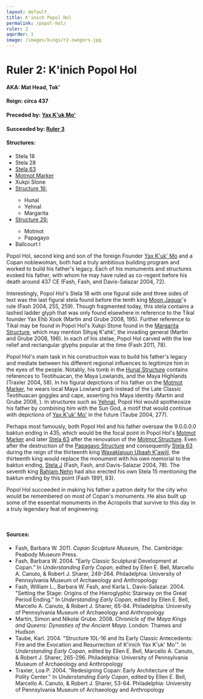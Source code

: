 ```yaml
---
layout: default
title: K'inich Popol Hol
permalink: /popol-hol/
ruler: 2
aqorder: 1
image: /images/kings/r2-zwegers.jpg
---
```


# Ruler 2: K'inich Popol Hol

#### <strong>AKA:</strong> Mat Head, Tok'
#### <strong>Reign:</strong> circa 437
#### <strong>Preceded by:</strong> <a href="{{site.baseurl}}/yax-kuk-mo">Yax K'uk Mo'</a>
#### <strong>Succeeded by:</strong> <a href="{{site.baseurl}}/ruler-3">Ruler 3</a>
#### <strong>Structures:</strong>
<ul>
<li>Stela 18</li>
<li>Stela 28</li>
<li><a href="{{site.baseurl}}/stela-63">Stela 63</a></li>
<li><a href="{{site.baseurl}}/motmot-marker">Motmot Marker</a></li>
<li>Xukpi Stone</li>
<li><a href="{{site.baseurl}}/structure-16">Structure 16:</a></li>
<ul>
<li>Hunal</li>
<li>Yehnal</li>
<li>Margarita</li>
</ul>
<li><a href="{{site.baseurl}}/structure-26">Structure 26:</a></li>
<ul>
<li>Motmot</li>
<li>Papagayo</li>
</ul>
<li>Ballcourt I</li>
</ul>

Popol Hol, second king and son of the foreign Founder <a href="{{site.baseurl}}/yax-kuk-mo">Yax K'uk' Mo</a> and a Copan noblewoman, both had a truly ambitious building program and worked to build his father's legacy. Each of his monuments and structures evoked his father, with whom he may have ruled as co-regent before his death around 437 CE (Fash, Fash, and Davis-Salazar 2004, 72).

Interestingly, Popol Hol's Stela 18 with one figural side and three sides of text was the last figural stela found before the tenth king <a href="{{site.baseurl}}/moon-jaguar">Moon Jaguar</a>'s rule (Fash 2004, 255, 259). Though fragmented today, this stela contains a lashed ladder glyph that was only found elsewhere in reference to the Tikal founder Yax Ehb Xook (Martin and Grube 2008, 195). Further reference to Tikal may be found in Popol Hol's Xukpi Stone found in the <a href="{{site.baseurl}}/structure-16">Margarita Structure</a>, which may mention Sihyaj K'ahk', the invading general (Martin and Grube 2008, 196). In each of his stelae, Popol Hol carved with the low relief and rectangular glyphs popular at the time (Fash 2011, 78).

Popol Hol's main task in his construction was to build his father's legacy and mediate between his different regional influences to legitimize him in the eyes of the people. Notably, his tomb in the <a href="{{site.baseurl}}/structure-16">Hunal Structure</a> contains references to Teotihuacan, the Maya Lowlands, and the Maya Highlands (Traxler 2004, 58). In his figural depictions of his father on the <a href="{{site.baseurl}}/motmot-marker">Motmot Marker</a>, he wears local Maya Lowland garb instead of the Late Classic Teotihuacan goggles and cape, asserting his Maya identity (Martin and Grube 2008, ). In structures such as <a href="{{site.baseurl}}/structure-16">Yehnal</a>, Popol Hol would apotheosize his father by combining him with the Sun God, a motif that would continue with depictions of <a href="{{site.baseurl}}/yax-kuk-mo">Yax K'uk' Mo'</a> in the future (Taube 2004, 277).

Perhaps most famously, both Popol Hol and his father oversaw the 9.0.0.0.0 baktun ending in 435, which would be the focal point in Popol Hol's <a href="{{site.baseurl}}/motmot-marker">Motmot Marker</a> and later <a href="{{site.baseurl}}/stela-63">Stela 63</a> after the renovation of the <a href="{{site.baseurl}}/structure-26">Motmot Structure</a>. Even after the destruction of the <a href="{{site.baseurl}}/structure-26">Papagayo Structure</a> and consequently  <a href="{{site.baseurl}}/stela-63">Stela 63</a> during the reign of the thirteenth king <a href="{{site.baseurl}}/waxaklajuun-ubaah-kawiil">Waxaklajuun Ubaah K'awiil</a>, the thirteenth king would replace the monument with his own memorial to the baktun ending, <a href="{{site.baseurl}}/stela-j">Stela J</a> (Fash, Fash, and Davis-Salazar 2004, 78). The seventh king <a href="{{site.baseurl}}/bahlam-nehn">Bahlam Nehn</a> had also erected his own Stela 15 mentioning the baktun ending by this point (Fash 1991, 83).  

Popol Hol succeeded in making his father a patron deity for the city who would be remembered on most of Copan's monuments. He also built up some of the essential monuments in the Acropolis that survive to this day in a truly legendary feat of engineering.  

<br>

#### <strong>Sources:</strong>
<ul>
<li>Fash, Barbara W. 2011. <cite>Copan Sculpture Museum, The</cite>. Cambridge:
    Peabody Museum Press.</li>
<li>Fash, Barbara W. 2004. “Early Classic Sculptural Development at Copan.” In <cite>Understanding Early Copan</cite>, edited by Ellen E. Bell, Marcello A. Canuto, & Robert J. Sharer, 249-264. Philadelphia: University of Pennsylvania Museum of Archaeology and Anthropology</li>
<li>Fash, William L., Barbara W. Fash, and Karla L. Davis-Salazar. 2004.
    "Setting the Stage: Origins of the Hieroglyphic Stairway on the Great Period Ending." In <cite>Understanding Early Copan</cite>, edited by Ellen E. Bell, Marcello A. Canuto, & Robert J. Sharer, 65-84. Philadelphia: University of Pennsylvania Museum of Archaeology and Anthropology</li>
<li>Martin, Simon and Nikolai Grube. 2008. <cite>Chronicle of the Maya Kings and
    Queens: Dynasties of the Ancient Maya.</cite> London: Thames and Hudson</li>
<li>Taube, Karl. 2004. "Structure 10L-16 and Its Early Classic Antecedents: Fire and the Evocation and Resurrection of K'inich Yax K'uk' Mo'". In <cite>Understanding Early Copan</cite>, edited by Ellen E. Bell, Marcello A. Canuto, & Robert J. Sharer, 265-296. Philadelphia: University of Pennsylvania Museum of Archaeology and Anthropology</li>
<li>Traxler, Loa P. 2004. "Redesigning Copan: Early Architecture of the Polity Center." In <cite>Understanding Early Copan</cite>, edited by Ellen E. Bell, Marcello A. Canuto, & Robert J. Sharer, 53-64. Philadelphia: University of Pennsylvania Museum of Archaeology and Anthropology</li>
</ul>
